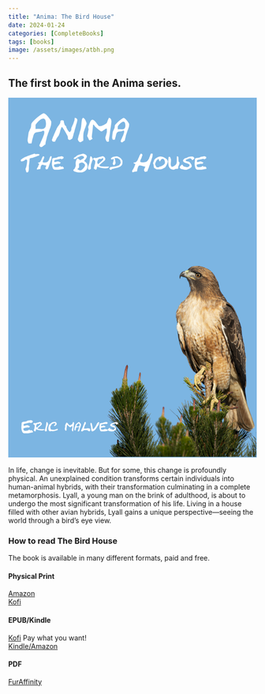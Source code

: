 ```yaml
---
title: "Anima: The Bird House"
date: 2024-01-24 
categories: [CompleteBooks]
tags: [books]
image: /assets/images/atbh.png
---
```


## The first book in the Anima series.

![Anima: The Bird House](/assets/images/atbh.png "Anima: The Bird House")

In life, change is inevitable. But for some, this change is profoundly physical. An unexplained condition transforms certain individuals into human-animal hybrids, with their transformation culminating in a complete metamorphosis. Lyall, a young man on the brink of adulthood, is about to undergo the most significant transformation of his life. Living in a house filled with other avian hybrids, Lyall gains a unique perspective—seeing the world through a bird’s eye view.

### How to read The Bird House

The book is available in many different formats, paid and free.

#### Physical Print
[Amazon](https://a.co/d/iohkhjz)  
[Kofi](https://ko-fi.com/s/595091cdf3)

#### EPUB/Kindle
[Kofi](https://ko-fi.com/s/aed8acd235) Pay what you want!  
[Kindle/Amazon](https://a.co/d/degGSbY)

#### PDF
[FurAffinity](https://www.furaffinity.net/view/49571094/)
